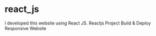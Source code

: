 # react_js
I developed this website using React JS.
Reactjs Project Build & Deploy Responsive Website
